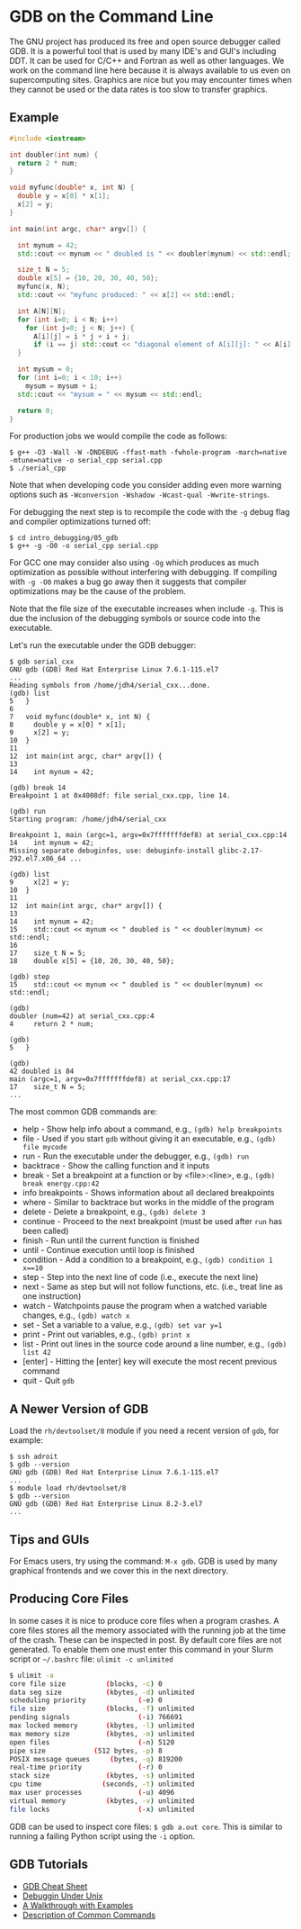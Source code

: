 # GDB on the Command Line

The GNU project has produced its free and open source debugger called GDB. It is a powerful tool that is used by many IDE's
and GUI's including DDT. It can be used for C/C++ and Fortran as well as other languages. We work on the command line here because it is always available to us even on supercomputing sites. Graphics are nice but you may encounter times when they cannot be used or the data rates is too slow to transfer graphics.

## Example

```c++
#include <iostream>

int doubler(int num) {
  return 2 * num;
}

void myfunc(double* x, int N) {
  double y = x[0] * x[1];
  x[2] = y;
}

int main(int argc, char* argv[]) {

  int mynum = 42;
  std::cout << mynum << " doubled is " << doubler(mynum) << std::endl;

  size_t N = 5;
  double x[5] = {10, 20, 30, 40, 50};
  myfunc(x, N);
  std::cout << "myfunc produced: " << x[2] << std::endl;

  int A[N][N];
  for (int i=0; i < N; i++)
    for (int j=0; j < N; j++) {
      A[i][j] = i * j + i + j;
      if (i == j) std::cout << "diagonal element of A[i][j]: " << A[i][j] << std::endl;
  }

  int mysum = 0;
  for (int i=0; i < 10; i++)
    mysum = mysum + i;
  std::cout << "mysum = " << mysum << std::endl;

  return 0;
}
```

For production jobs we would compile the code as follows:

```
$ g++ -O3 -Wall -W -DNDEBUG -ffast-math -fwhole-program -march=native -mtune=native -o serial_cpp serial.cpp
$ ./serial_cpp
```

Note that when developing code you consider adding even more warning options such as `-Wconversion -Wshadow -Wcast-qual -Wwrite-strings`.

For debugging the next step is to recompile the code with the `-g` debug flag and compiler optimizations turned off:

```
$ cd intro_debugging/05_gdb
$ g++ -g -O0 -o serial_cpp serial.cpp
```

For GCC one may consider also using `-Og` which produces as much optimization as possible without interfering with debugging. If compiling with `-g -O0` makes a bug go away then it suggests that compiler optimizations may be the cause of the problem.

Note that the file size of the executable increases when include `-g`. This is due the inclusion of the debugging symbols or source code into the executable.

Let's run the executable under the GDB debugger:

```
$ gdb serial_cxx
GNU gdb (GDB) Red Hat Enterprise Linux 7.6.1-115.el7
...
Reading symbols from /home/jdh4/serial_cxx...done.
(gdb) list
5	}
6	
7	void myfunc(double* x, int N) {
8	  double y = x[0] * x[1];
9	  x[2] = y;
10	}
11	
12	int main(int argc, char* argv[]) {
13	
14	  int mynum = 42;

(gdb) break 14
Breakpoint 1 at 0x4008df: file serial_cxx.cpp, line 14.

(gdb) run
Starting program: /home/jdh4/serial_cxx 

Breakpoint 1, main (argc=1, argv=0x7fffffffdef8) at serial_cxx.cpp:14
14	  int mynum = 42;
Missing separate debuginfos, use: debuginfo-install glibc-2.17-292.el7.x86_64 ...

(gdb) list
9	  x[2] = y;
10	}
11	
12	int main(int argc, char* argv[]) {
13	
14	  int mynum = 42;
15	  std::cout << mynum << " doubled is " << doubler(mynum) << std::endl;
16	
17	  size_t N = 5;
18	  double x[5] = {10, 20, 30, 40, 50};

(gdb) step
15	  std::cout << mynum << " doubled is " << doubler(mynum) << std::endl;

(gdb) 
doubler (num=42) at serial_cxx.cpp:4
4	  return 2 * num;

(gdb) 
5	}

(gdb) 
42 doubled is 84
main (argc=1, argv=0x7fffffffdef8) at serial_cxx.cpp:17
17	  size_t N = 5;
...
```

The most common GDB commands are:

+ help - Show help info about a command, e.g., `(gdb) help breakpoints`
+ file - Used if you start `gdb` without giving it an executable, e.g., `(gdb) file mycode`
+ run - Run the executable under the debugger, e.g., `(gdb) run`
+ backtrace - Show the calling function and it inputs
+ break - Set a breakpoint at a function or by &lt;file&gt;:&lt;line&gt;, e.g., `(gdb) break energy.cpp:42`
+ info breakpoints - Shows information about all declared breakpoints
+ where - Similar to backtrace but works in the middle of the program
+ delete - Delete a breakpoint, e.g., `(gdb) delete 3`
+ continue - Proceed to the next breakpoint (must be used after `run` has been called)
+ finish - Run until the current function is finished
+ until - Continue execution until loop is finished
+ condition - Add a condition to a breakpoint, e.g., `(gdb) condition 1 x==10`
+ step - Step into the next line of code (i.e., execute the next line)
+ next - Same as step but will not follow functions, etc. (i.e., treat line as one instruction)
+ watch - Watchpoints pause the program when a watched variable changes, e.g., `(gdb) watch x`
+ set - Set a variable to a value, e.g., `(gdb) set var y=1`
+ print - Print out variables, e.g., `(gdb) print x`
+ list - Print out lines in the source code around a line number, e.g., `(gdb) list 42`
+ [enter] - Hitting the [enter] key will execute the most recent previous command
+ quit - Quit `gdb`

## A Newer Version of GDB

Load the `rh/devtoolset/8` module if you need a recent version of `gdb`, for example:

```
$ ssh adroit
$ gdb --version
GNU gdb (GDB) Red Hat Enterprise Linux 7.6.1-115.el7
...
$ module load rh/devtoolset/8
$ gdb --version
GNU gdb (GDB) Red Hat Enterprise Linux 8.2-3.el7
...
```

## Tips and GUIs

For Emacs users, try using the command: `M-x gdb`. GDB is used by many graphical frontends and we cover this in the next directory.

## Producing Core Files

In some cases it is nice to produce core files when a program crashes. A core files stores all the memory associated with the running job at the time of the crash. These can be inspected in post. By default core files are not generated. To enable them one must enter this command in your Slurm script or `~/.bashrc` file: `ulimit -c unlimited`

```bash
$ ulimit -a
core file size          (blocks, -c) 0
data seg size           (kbytes, -d) unlimited
scheduling priority             (-e) 0
file size               (blocks, -f) unlimited
pending signals                 (-i) 766691
max locked memory       (kbytes, -l) unlimited
max memory size         (kbytes, -m) unlimited
open files                      (-n) 5120
pipe size            (512 bytes, -p) 8
POSIX message queues     (bytes, -q) 819200
real-time priority              (-r) 0
stack size              (kbytes, -s) unlimited
cpu time               (seconds, -t) unlimited
max user processes              (-u) 4096
virtual memory          (kbytes, -v) unlimited
file locks                      (-x) unlimited
```

GDB can be used to inspect core files: `$ gdb a.out core`. This is similar to running a failing Python script using the `-i` option.

## GDB Tutorials

+ [GDB Cheat Sheet](http://www.yolinux.com/TUTORIALS/GDB-Commands.html)  
+ [Debuggin Under Unix](https://www.cs.cmu.edu/~gilpin/tutorial/)   
+ [A Walkthrough with Examples](https://www.cs.umd.edu/~srhuang/teaching/cmsc212/gdb-tutorial-handout.pdf)
+ [Description of Common Commands](https://www.google.com/url?sa=t&rct=j&q=&esrc=s&source=web&cd=13&ved=2ahUKEwjKwYLd8rDnAhUOlXIEHSYjBNgQFjAMegQIAhAB&url=https%3A%2F%2Fweb.eecs.umich.edu%2F~sugih%2Fpointers%2Fsummary.html&usg=AOvVaw2cdI0D3acP_2CQ_-SII44B)
